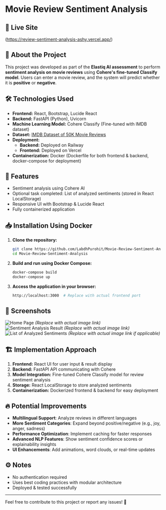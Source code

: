 # Movie Review Sentiment Analysis

## 🚀 Live Site
(https://review-sentiment-analysis-ashy.vercel.app/)

## 📌 About the Project
This project was developed as part of the **Elastiq AI assessment** to perform **sentiment analysis on movie reviews** using **Cohere's fine-tuned Classify model**. Users can enter a movie review, and the system will predict whether it is **positive** or **negative**.

## 🛠 Technologies Used
- **Frontend:** React, Bootstrap, Lucide React
- **Backend:** FastAPI (Python), Uvicorn
- **Machine Learning Model:** Cohere Classify (Fine-tuned with IMDB dataset)
- **Dataset:** [IMDB Dataset of 50K Movie Reviews](https://www.kaggle.com/datasets/lakshmi25npathi/imdb-dataset-of-50k-movie-reviews)
- **Deployment:**
  - **Backend:** Deployed on Railway
  - **Frontend:** Deployed on Vercel
- **Containerization:** Docker (Dockerfile for both frontend & backend, docker-compose for deployment)

## 🎯 Features
- Sentiment analysis using Cohere AI
- Optional task completed: List of analyzed sentiments (stored in React LocalStorage)
- Responsive UI with Bootstrap & Lucide React
- Fully containerized application

## 📥 Installation Using Docker

1. **Clone the repository:**
   ```sh
   git clone https://github.com/LabdhPurohit/Movie-Review-Sentiment-Analysis.git
   cd Movie-Review-Sentiment-Analysis
   ```

2. **Build and run using Docker Compose:**
   ```sh
   docker-compose build
   docker-compose up
   ```

3. **Access the application in your browser:**
   ```sh
   http://localhost:3000  # Replace with actual frontend port
   ```

## 📸 Screenshots
![Home Page](#) *(Replace with actual image link)*  
![Sentiment Analysis Result](#) *(Replace with actual image link)*  
![List of Analyzed Sentiments](#) *(Replace with actual image link if applicable)*  

## 🏗 Implementation Approach
1. **Frontend:** React UI for user input & result display
2. **Backend:** FastAPI API communicating with Cohere
3. **Model Integration:** Fine-tuned Cohere Classify model for review sentiment analysis
4. **Storage:** React LocalStorage to store analyzed sentiments
5. **Containerization:** Dockerized frontend & backend for easy deployment

## 🔥 Potential Improvements
- **Multilingual Support**: Analyze reviews in different languages  
- **More Sentiment Categories**: Expand beyond positive/negative (e.g., joy, anger, sadness)  
- **Performance Optimization**: Implement caching for faster responses  
- **Advanced NLP Features**: Show sentiment confidence scores or explainability insights  
- **UI Enhancements**: Add animations, word clouds, or real-time updates  

## ⚙️ Notes
- No authentication required
- Uses best coding practices with modular architecture
- Deployed & tested successfully

---
Feel free to contribute to this project or report any issues! 🚀
